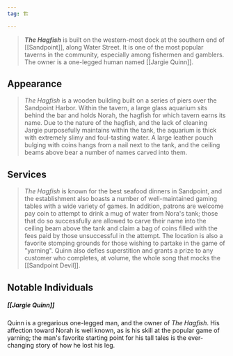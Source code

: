 ```yaml
---
tag: 🏗️

---
```

> ***The Hagfish*** is built on the western-most dock at the southern end of [[Sandpoint]], along Water Street. It is one of the most popular taverns in the community, especially among fishermen and gamblers. The owner is a one-legged human named [[Jargie Quinn]].



## Appearance

> *The Hagfish* is a wooden building built on a series of piers over the Sandpoint Harbor. Within the tavern, a large glass aquarium sits behind the bar and holds Norah, the hagfish for which tavern earns its name. Due to the nature of the hagfish, and the lack of cleaning Jargie purposefully maintains within the tank, the aquarium is thick with extremely slimy and foul-tasting water. A large leather pouch bulging with coins hangs from a nail next to the tank, and the ceiling beams above bear a number of names carved into them.


## Services

> *The Hagfish* is known for the best seafood dinners in Sandpoint, and the establishment also boasts a number of well-maintained gaming tables with a wide variety of games. In addition, patrons are welcome pay coin to attempt to drink a mug of water from Nora's tank; those that do so successfully are allowed to carve their name into the ceiling beam above the tank and claim a bag of coins filled with the fees paid by those unsuccessful in the attempt. The location is also a favorite stomping grounds for those wishing to partake in the game of "yarning". Quinn also defies superstition and grants a prize to any customer who completes, at volume, the whole song that mocks the [[Sandpoint Devil]].


## Notable Individuals


##### [[Jargie Quinn]]

Quinn is a gregarious one-legged man, and the owner of *The Hagfish*. His affection toward Norah is well known, as is his skill at the popular game of yarning; the man's favorite starting point for his tall tales is the ever-changing story of how he lost his leg.







